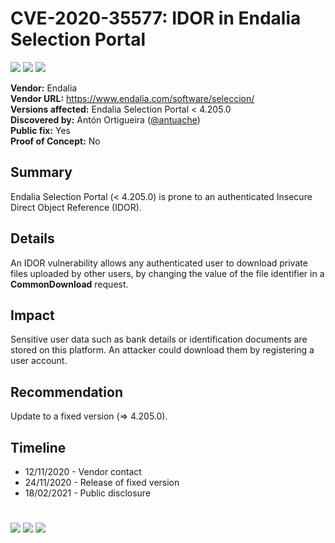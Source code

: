 # CVE-2020-35577: IDOR in Endalia Selection Portal
[![](https://img.shields.io/badge/Attack%20Vector-Remote-red?style=flat-square)]() [![](https://img.shields.io/badge/Privileges%20Required-Low-yellow?style=flat-square)]() [![](https://img.shields.io/badge/User%20Interaction-No-red?style=flat-square)]()

__Vendor:__ Endalia<br>
__Vendor URL:__ https://www.endalia.com/software/seleccion/<br>
__Versions affected:__ Endalia Selection Portal < 4.205.0<br>
__Discovered by:__ Antón Ortigueira ([@antuache](https://twitter.com/antuache))<br>
__Public fix:__ Yes<br>
__Proof of Concept:__ No <br>


## Summary

Endalia Selection Portal (< 4.205.0) is prone to an authenticated Insecure Direct Object Reference (IDOR).

## Details

An IDOR vulnerability allows any authenticated user to download private files uploaded by other users, by changing the value of the file identifier in a __CommonDownload__ request.

## Impact

Sensitive user data such as bank details or identification documents are stored on this platform. An attacker could download them by registering a user account.

## Recommendation

Update to a fixed version (=> 4.205.0).

## Timeline
* 12/11/2020 - Vendor contact
* 24/11/2020 - Release of fixed version
* 18/02/2021 - Public disclosure


#

[![](https://img.shields.io/badge/www-blackarrow.net-E5A505?style=flat-square)](https://www.blackarrow.net) [![](https://img.shields.io/badge/twitter-@BlackArrowSec-00aced?style=flat-square&logo=twitter&logoColor=white)](https://twitter.com/BlackArrowSec) [![](https://img.shields.io/badge/linkedin-@BlackArrowSec-0084b4?style=flat-square&logo=linkedin&logoColor=white)](https://www.linkedin.com/company/blackarrowsec/)
